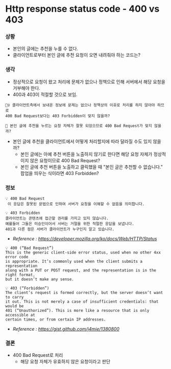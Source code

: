 # Http response status code - 400 vs 403

### 상황
- 본인의 글에는 추천을 누를 수 없다.
- 클라이언트로부터 본인 글에 추천 요청이 오면 내려줘야 하는 코드는?

### 생각
- 정상적으로 요청이 왔고 처리에 문제가 없으나 정책으로 인해 서버에서 해당 요청을 거부해야 한다.
- 400과 403이 적절할 것으로 보임.
```text
💁‍♀️ ️클라이언트측에서 보내온 정보에 문제는 없으나 정책상의 이유로 처리를 하지 않아야 하므로 
400 Bad Request보다는 403 Forbidden이 맞지 않을까?
```
```text
💁 본인 글에 추천을 누르는 요청 자체가 잘못 되었으므로 400 Bad Request가 맞지 않을까?
```
- 본인 글에 추천을 클라이언트에서 어떻게 처리할지에 따라 달라질 수도 있지 않을까?
   - 본인 글에는 아예 추천 버튼을 노출하지 않기로 한다면 해당 요청 자체가 정상적이지 않은
   요청이므로 400 Bad Request?
   - 본인 글에 추천 버튼을 노출하고 클릭했을 때 "본인 글은 추천할 수 없습니다." 팝업을 띄우는
   식이라면 403 Forbidden?

### 정보
```text
💡 400 Bad Request
 이 응답은 잘못된 문법으로 인하여 서버가 요청을 이해할 수 없음을 의미합니다.
```
```text
💡 403 Forbidden
클라이언트는 콘텐츠에 접근할 권리를 가지고 있지 않습니다. 
예를들어 그들은 미승인이어서 서버는 거절을 위한 적절한 응답을 보냅니다. 
401과 다른 점은 서버가 클라이언트가 누구인지 알고 있습니다.
```
* *Reference : https://developer.mozilla.org/ko/docs/Web/HTTP/Status*

```text
💡 400 (“Bad Request”)
This is the generic client-side error status, used when no other 4xx error code 
is appropriate. It’s commonly used when the client submits a representation 
along with a PUT or POST request, and the representation is in the right format, 
but it doesn’t make any sense.
```
```text
💡 403 (“Forbidden”)
The client’s request is formed correctly, but the server doesn’t want to carry 
it out. This is not merely a case of insufficient credentials: that would be 
401 (“Unauthorized”). This is more like a resource that is only accessible at 
certain times, or from certain IP addresses.
```
* *Reference : https://gist.github.com/j4mie/1380800*

### 결론
- 400 Bad Request로 처리
   - 해당 요청 자체가 유효하지 않은 요청이라고 판단
